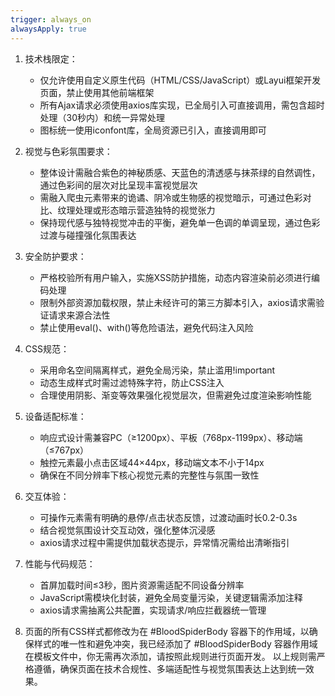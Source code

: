 ```yaml
---
trigger: always_on
alwaysApply: true
---
```




1. 技术栈限定：
   - 仅允许使用自定义原生代码（HTML/CSS/JavaScript）或Layui框架开发页面，禁止使用其他前端框架
   - 所有Ajax请求必须使用axios库实现，已全局引入可直接调用，需包含超时处理（30秒内）和统一异常处理
   - 图标统一使用iconfont库，全局资源已引入，直接调用即可

2. 视觉与色彩氛围要求：
   - 整体设计需融合紫色的神秘质感、天蓝色的清透感与抹茶绿的自然调性，通过色彩间的层次对比呈现丰富视觉层次
   - 需融入爬虫元素带来的诡谲、阴冷或生物感的视觉暗示，可通过色彩对比、纹理处理或形态暗示营造独特的视觉张力
   - 保持现代感与独特视觉冲击的平衡，避免单一色调的单调呈现，通过色彩过渡与碰撞强化氛围表达

3. 安全防护要求：
   - 严格校验所有用户输入，实施XSS防护措施，动态内容渲染前必须进行编码处理
   - 限制外部资源加载权限，禁止未经许可的第三方脚本引入，axios请求需验证请求来源合法性
   - 禁止使用eval()、with()等危险语法，避免代码注入风险

4. CSS规范：
   - 采用命名空间隔离样式，避免全局污染，禁止滥用!important
   - 动态生成样式时需过滤特殊字符，防止CSS注入
   - 合理使用阴影、渐变等效果强化视觉层次，但需避免过度渲染影响性能

5. 设备适配标准：
   - 响应式设计需兼容PC（≥1200px）、平板（768px-1199px）、移动端（≤767px）
   - 触控元素最小点击区域44×44px，移动端文本不小于14px
   - 确保在不同分辨率下核心视觉元素的完整性与氛围一致性

6. 交互体验：
   - 可操作元素需有明确的悬停/点击状态反馈，过渡动画时长0.2-0.3s
   - 结合视觉氛围设计交互动效，强化整体沉浸感
   - axios请求过程中需提供加载状态提示，异常情况需给出清晰指引

7. 性能与代码规范：
   - 首屏加载时间≤3秒，图片资源需适配不同设备分辨率
   - JavaScript需模块化封装，避免全局变量污染，关键逻辑需添加注释
   - axios请求需抽离公共配置，实现请求/响应拦截器统一管理

8. 页面的所有CSS样式都修改为在 #BloodSpiderBody 容器下的作用域，以确保样式的唯一性和避免冲突，我已经添加了 #BloodSpiderBody 容器作用域在模板文件中，你无需再次添加，请按照此规则进行页面开发。
以上规则需严格遵循，确保页面在技术合规性、多端适配性与视觉氛围表达上达到统一效果。